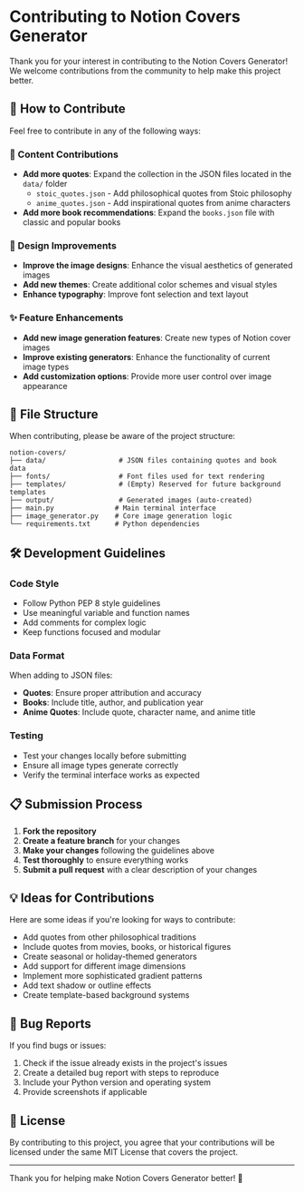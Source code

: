 # Contributing to Notion Covers Generator

Thank you for your interest in contributing to the Notion Covers Generator! We welcome contributions from the community to help make this project better.

## 🤝 How to Contribute

Feel free to contribute in any of the following ways:

### 📝 Content Contributions
- **Add more quotes**: Expand the collection in the JSON files located in the `data/` folder
  - `stoic_quotes.json` - Add philosophical quotes from Stoic philosophy
  - `anime_quotes.json` - Add inspirational quotes from anime characters
- **Add more book recommendations**: Expand the `books.json` file with classic and popular books

### 🎨 Design Improvements
- **Improve the image designs**: Enhance the visual aesthetics of generated images
- **Add new themes**: Create additional color schemes and visual styles
- **Enhance typography**: Improve font selection and text layout

### ✨ Feature Enhancements
- **Add new image generation features**: Create new types of Notion cover images
- **Improve existing generators**: Enhance the functionality of current image types
- **Add customization options**: Provide more user control over image appearance

## 📁 File Structure

When contributing, please be aware of the project structure:

```
notion-covers/
├── data/                  # JSON files containing quotes and book data
├── fonts/                 # Font files used for text rendering
├── templates/             # (Empty) Reserved for future background templates
├── output/                # Generated images (auto-created)
├── main.py               # Main terminal interface
├── image_generator.py    # Core image generation logic
└── requirements.txt      # Python dependencies
```

## 🛠️ Development Guidelines

### Code Style
- Follow Python PEP 8 style guidelines
- Use meaningful variable and function names
- Add comments for complex logic
- Keep functions focused and modular

### Data Format
When adding to JSON files:
- **Quotes**: Ensure proper attribution and accuracy
- **Books**: Include title, author, and publication year
- **Anime Quotes**: Include quote, character name, and anime title

### Testing
- Test your changes locally before submitting
- Ensure all image types generate correctly
- Verify the terminal interface works as expected

## 📋 Submission Process

1. **Fork the repository**
2. **Create a feature branch** for your changes
3. **Make your changes** following the guidelines above
4. **Test thoroughly** to ensure everything works
5. **Submit a pull request** with a clear description of your changes

## 💡 Ideas for Contributions

Here are some ideas if you're looking for ways to contribute:

- Add quotes from other philosophical traditions
- Include quotes from movies, books, or historical figures
- Create seasonal or holiday-themed generators
- Add support for different image dimensions
- Implement more sophisticated gradient patterns
- Add text shadow or outline effects
- Create template-based background systems

## 🐛 Bug Reports

If you find bugs or issues:
1. Check if the issue already exists in the project's issues
2. Create a detailed bug report with steps to reproduce
3. Include your Python version and operating system
4. Provide screenshots if applicable

## 📄 License

By contributing to this project, you agree that your contributions will be licensed under the same MIT License that covers the project.

---

Thank you for helping make Notion Covers Generator better! 🎨